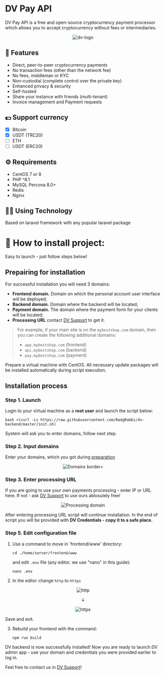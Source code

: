 # DV Pay API

DV Pay API is a free and open-source cryptocurrency payment processor which allows you to accept cryptocurrency without fees or intermediaries.

<p align="center">
<img src="https://i.ibb.co/1bLT6v6/dv-logo.png" alt="dv-logo" border="0">
</p>

## 🎨 Features

* Direct, peer-to-peer cryptocurrency payments
* No transaction fees (other than the network fee)
* No fees, middleman or KYC
* Non-custodial (complete control over the private key)
* Enhanced privacy & security
* Self-hosted
* Share your instance with friends (multi-tenant)
* Invoice management and Payment requests


## 💵 Support currency
- [x] Bitcoin 
- [x] USDT (TRC20) 
- [ ] ETH  
- [ ] USDT (ERC20)

## ⚙️ Requirements
* СentOS 7 or 8
* PHP ^8.1
* MySQL Percona 8.0+ 
* Redis
* Nginx

## 👨‍💻 Using Technology

Based on laravel framework with any popular laravel package 

# 🚀 How to install project:

Easy to launch - just follow steps below!

## Prepairing for installation

For successful installation you will need 3 domains:

- **Frontend domain.** Domain on which the personal account user interface will be deployed;
- **Backend domain.** Domain where the backend will be located;
- **Payment domain.** The domain where the payment form for your clients will be located;
- **Processing URL** contact [DV Support](https://t.me/dv_pay_support) to get it.

> For example, if your main site is on the `mybestshop.com` domain, then you can create the following additional domains:
>- `app.mybestshop.com` (frontend)
>- `api.mybestshop.com` (backend)
>- `pay.mybestshop.com` (payment)

Prepare a virtual machine with CentOS. All necessary update packages will be installed automatically during script execution.

## Installation process

### Step 1. Launch

Login to your virtual machine as a **root user** and launch the script below:

```shell
bash <(curl -Ls https://raw.githubusercontent.com/RadgRabbi/dv-backend/master/init.sh)
```
System will ask you to enter domains, follow next step.

### Step 2. Input domains

Enter your domains, which you got during [preparation](#prepairing-for-installation)

<p align="center">
<img src="https://i.ibb.co/pLXL2qk/Domains.jpg" alt="Domains border="0">
</p>

### Step 3. Enter processing URL

If you are going to use your own payments processing - enter IP or URL here. If not - ask [DV Support](https://t.me/dv_pay_support) to use ours ablosutely free!

<p align="center">
<img src="https://i.ibb.co/LzHQ1Ss/tg-image-4049204792.jpg" alt="Processing domain" border="0">
</p>

After entering processing URL script will continue installation. In the end of script you will be provided with **DV Credentials - copy it to a safe place.**

### Step 5. Edit configuration file

1. Use a command to move in 'frontend/www' directory:

    ```shell
    cd ./home/server/frontend/www
    ```
    and edit `.env` file (any editor. we use "nano" in this guide):

    ```shell
    nano .env
    ```

2. In the editor change `http` to `https`

<p align="center">
<img src="https://i.ibb.co/kgGrDYj/http.jpg" alt="http" border="0">
</p>
<p align="center">↓</p>
<p align="center">
<img src="https://i.ibb.co/h2K3Ln7/https.jpg" alt="https" border="0">
</p>

Save and exit.

3. Rebuild your frontend with the command:

    ```shell
    npm run build
    ```

DV backend is now successfully installed! Now you are ready to launch DV admin app - use your domain and credentials you were provided earlier to log in.

Feel free to contact us in [DV Support](https://t.me/dv_pay_support)!
